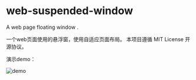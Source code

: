 # web-suspended-window
A web page floating window .

一个web页面使用的悬浮窗，使用自适应页面布局。
本项目遵循 MIT License 开源协议。

演示demo：

![demo](https://github.com/Journey17/web-suspended-window/assets/25453731/06ad26ca-1d0c-46cc-af13-e93182afadc5)
